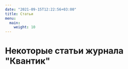 ```yaml
---
date: "2021-09-15T12:22:56+03:00"
title: Статьи
menu: 
  main:
    weight: 10
---
```

# Некоторые статьи журнала "Квантик"